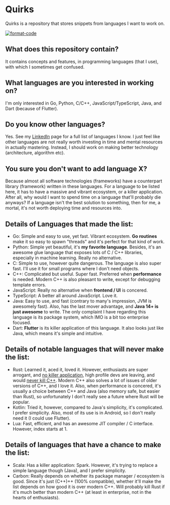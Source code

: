 # Quirks

Quirks is a repository that stores snippets from languages I want to work on.

[![format-code](https://github.com/rentruewang/quirks/actions/workflows/format.yaml/badge.svg)](https://github.com/rentruewang/quirks/actions/workflows/format.yaml)

## What does this repository contain?

It contains concepts and features, in programming languages (that I use), with which I sometimes get confused.

## What languages are you interested in working on?

I'm only interested in Go, Python, C/C++, JavaScript/TypeScript, Java, and Dart (because of Flutter).

## Do you know other languages?

Yes. See my [LinkedIn](https://linkedin.com/in/rentruewang/) page for a full list of languages I know. I just feel like other languages are not really worth investing in time and mental resources in actually mastering. Instead, I should work on making better technology (architecture, algorithm etc).

## You sure you don't want to add language X?

Because almost all software technologies (frameworks) have a counterpart library (framework) written in these languages.
For a language to be listed here, it has to have a massive and vibrant ecosystem, or a killer application.
After all, why would I want to spend time on a language that'll probably die anyways?
If a language isn't the best solution to something, then for me, a mortal, it's not worth deploying time and resources into.

## Details of Languages that made the list:

- Go: Simple and easy to use, yet fast. Vibrant ecosystem. **Go routines** make it so easy to spawn "threads" and it's perfect for that kind of work.
- Python: Simple yet beautiful, it's **my favorite language**. Besides, it's an awesome glue language that exposes lots of C / C++ libraries, especially in machine learning. Really no alternative.
- C: Simple to use, however quite dangerous. The language is also super fast. I'll use it for small programs where I don't need objects.
- C++: Complicated but useful. Super fast. Preferred when **performance** is needed. Modern C++ is also pleasant to write, except for debugging template errors.
- JavaScript: Really no alternative when **frontend / UI** is concered.
- TypeScript: A better all around JavaScript. Love it.
- Java: Easy to use, and fast (contrary to many's impression, JVM is awesomely fast). Also, has the last mover advantage, and **Java 14+ is just awesome** to write. The only complaint I have regarding this language is its package system, which IMO is a bit too enterprise focused.
- Dart: **Flutter** is its killer application of this language. It also looks just like Java, which means it's simple and intuitive.

## Details of notable languages that will never make the list:

- Rust: Learned it, aced it, loved it. However, enthusiasts are super arrogant, and [no killer application](https://www.reddit.com/r/programmingcirclejerk/comments/hdqdjd/rust_is_the_wrong_solution_for_almost_everything/), high profile devs are leaving, and would [never kill C++](https://www.quora.com/Will-Rust-replace-C++). Modern C++ also solves a lot of issues of older versions of C++, and I love it. Also, when performance is concered, it's usually a choice between C++ and Java (also memory safe, but easier than Rust), so unfortunately I don't really see a future where Rust will be popular.
- Kotlin: Tried it, however, compared to Java's simplicity, it's complicated. I prefer simplicity. Also, most of its use is in Android, so I don't really need it (I could use Flutter).
- Lua: Fast, efficient, and has an awesome JIT compiler / C interface. However, index starts at 1.

## Details of languages that have a chance to make the list:

- Scala: Has a killer application: Spark. However, it's trying to replace a simple language though (Java), and I prefer simplicity.
- Carbon: Really depends on whether its package manager / ecosystem is good. Since it's just (C++)++ (100% compatible), whether it'll make the list depends on how good it is over modern C++. Will probably kill Rust if it's much better than modern C++ (at least in enterprise, not in the hearts of enthusiasts).
